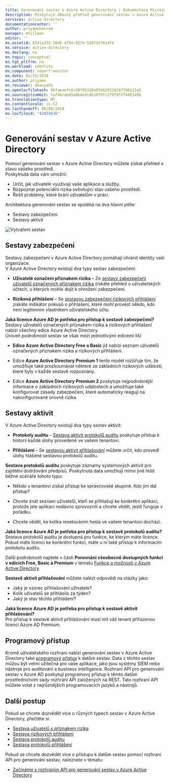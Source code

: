 ```yaml
---
title: Generování sestav v Azure Active Directory | Dokumentace Microsoftu
description: Poskytuje obecný přehled generování sestav v Azure Active Directory.
services: active-directory
documentationcenter: ''
author: priyamohanram
manager: mtillman
editor: ''
ms.assetid: 6141a333-38db-478a-927e-526f1e7614f4
ms.service: active-directory
ms.devlang: na
ms.topic: conceptual
ms.tgt_pltfrm: na
ms.workload: identity
ms.component: report-monitor
ms.date: 01/15/2018
ms.author: priyamo
ms.reviewer: dhanyahk
ms.openlocfilehash: 96faeaefc6c58f03328a85b626528267396121a5
ms.sourcegitcommit: 1af4bceb45a0b4edcdb1079fc279f9f2f448140b
ms.translationtype: MT
ms.contentlocale: cs-CZ
ms.lasthandoff: 08/09/2018
ms.locfileid: "42055636"
---
```

# <a name="azure-active-directory-reporting"></a>Generování sestav v Azure Active Directory

Pomocí generování sestav v Azure Active Directory můžete získat přehled o stavu vašeho prostředí.  
Poskytnutá data vám umožní:

- Určit, jak uživatelé využívají vaše aplikace a služby.
- Rozpoznat potenciální rizika ovlivňující stav vašeho prostředí.
- Řešit problémy, které brání uživatelům v práci.  

Architektura generování sestav se spoléhá na dva hlavní pilíře:

- Sestavy zabezpečení
- Sestavy aktivit

![Vytváření sestav](./media/overview-reports/01.png)


## <a name="security-reports"></a>Sestavy zabezpečení

Sestavy zabezpečení v Azure Active Directory pomáhají chránit identity vaší organizace.  
V Azure Active Directory existují dva typy sestav zabezpečení:

- **Uživatelé označení příznakem rizika** – Ze [sestavy zabezpečení uživatelů označených příznakem rizika](concept-user-at-risk.md) získáte přehled o uživatelských účtech, u kterých mohlo dojít k ohrožení zabezpečení.

- **Riziková přihlášení** – Se [sestavou zabezpečení rizikových přihlášení](concept-risky-sign-ins.md) získáte indikátor pokusů o přihlášení, které mohl provést někdo, kdo není legitimním vlastníkem uživatelského účtu. 

**Jaká licence Azure AD je potřeba pro přístup k sestavě zabezpečení?**  
Sestavy uživatelů označených příznakem rizika a rizikových přihlášení nabízí všechny edice Azure Active Directory.  
Úroveň podrobností sestav se však mezi jednotlivými edicemi liší: 

- **Edice Azure Active Directory Free a Basic** již nabízí seznam uživatelů označených příznakem rizika a rizikových přihlášení. 

- Edice **Azure Active Directory Premium 1** tento model rozšiřuje tím, že umožňuje také prozkoumávat některé ze základních rizikových událostí, které byly v každé sestavě rozpoznány. 

- Edice **Azure Active Directory Premium 2** poskytuje nejpodrobnější informace o základních rizikových událostech a umožňuje také konfigurovat zásady zabezpečení, které automaticky reagují na nakonfigurované úrovně rizika.


## <a name="activity-reports"></a>Sestavy aktivit

V Azure Active Directory existují dva typy sestav aktivit:

- **Protokoly auditu** – [Sestava aktivit protokolů auditu](concept-audit-logs.md) poskytuje přístup k historii každé úlohy provedené ve vašem tenantovi.

- **Přihlášení** – Se [sestavou aktivit přihlašování](concept-sign-ins.md) můžete určit, kdo provedl úlohy hlášené sestavou protokolů auditu.



**Sestava protokolů auditu** poskytuje záznamy systémových aktivit pro zajištění dodržování předpisů.
Poskytnutá data umožňují mimo jiné řešit běžné scénáře tohoto typu:

- Někdo v tenantovi získal přístup ke správcovské skupině. Kdo jim dal přístup? 

- Chcete znát seznam uživatelů, kteří se přihlašují ke konkrétní aplikaci, protože jste aplikaci nedávno zprovoznili a chcete vědět, jestli funguje v pořádku.

- Chcete vědět, ke kolika resetováním hesla ve vašem tenantovi dochází.


**Jaká licence Azure AD je potřeba pro přístup k sestavě protokolů auditu?**  
Sestava protokolů auditu je dostupná pro funkce, ke kterým máte licence. Pokud máte licenci ke konkrétní funkci, máte u ní také přístup k informacím protokolu auditu.

Další podrobnosti najdete v části **Porovnání všeobecně dostupných funkcí v edicích Free, Basic a Premium** v tématu [Funkce a možnosti v Azure Active Directory](https://www.microsoft.com/cloud-platform/azure-active-directory-features).   



**Sestavě aktivit přihlašování** můžete nalézt odpovědi na otázky jako:

- Jaký je vzorec přihlašování uživatele?
- Kolik uživatelů se přihlásilo za týden?
- Jaký je stav těchto přihlášení?


**Jaká licence Azure AD je potřeba pro přístup k sestavě aktivit přihlašování?**  
Pro přístup k sestavě aktivit přihlašování musí mít váš tenant přiřazenou licenci Azure AD Premium.


## <a name="programmatic-access"></a>Programový přístup

Kromě uživatelského rozhraní nabízí generování sestav v Azure Active Directory také [programový přístup](concept-reporting-api.md) k datům sestav. Data z těchto sestav můžou být velmi užitečná pro vaše aplikace, jako jsou systémy SIEM nebo nástroje pro auditování a business intelligence. Rozhraní API pro generování sestav v Azure AD poskytují programový přístup k těmto datům prostřednictvím sady rozhraní API založených na REST. Tato rozhraní API můžete volat z nejrůznějších programovacích jazyků a nástrojů. 


## <a name="next-steps"></a>Další postup

Pokud se chcete dozvědět více o různých typech sestav v Azure Active Directory, přečtěte si:

- [Sestava uživatelů s příznakem rizika](concept-user-at-risk.md)
- [Sestava rizikových přihlášení](concept-risky-sign-ins.md)
- [Sestava protokolů auditu](concept-audit-logs.md)
- [Sestava protokolů přihlášení](concept-sign-ins.md)

Pokud se chcete dozvědět více o přístupu k datům sestav pomocí rozhraní API pro generování sestav, naleznete v tématu: 

- [Začínáme s rozhraním API pro generování sestav v Azure Active Directory](concept-reporting-api.md)


<!--Image references-->
[1]: ./media/active-directory-reporting-azure-portal/ic195031.png